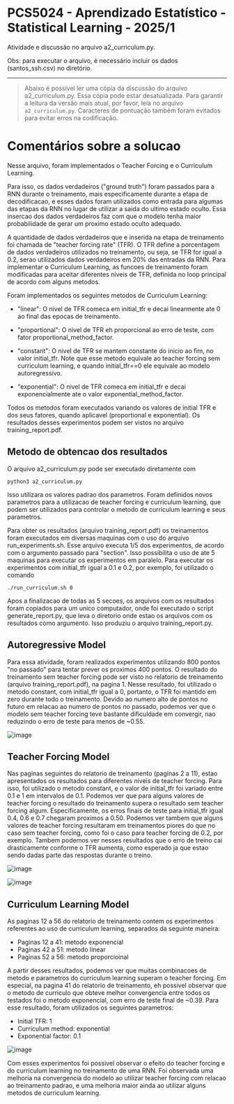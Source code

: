 # PCS5024 - Aprendizado Estatístico - Statistical Learning - 2025/1

Atividade e discussão no arquivo a2_curriculum.py.

Obs: para executar o arquivo, é necessário incluir os dados (santos_ssh.csv) no diretório.

---
> Abaixo é possivel ler uma cópia da discussão do arquivo a2_curriculum.py. Essa cópia pode estar desatualizada. Para garantir a leitura da versão mais atual, por favor, leia no arquivo `a2_curriculum.py`. Caracteres de pontuação também foram evitados para evitar erros na codificação.

# Comentários sobre a solucao

Nesse arquivo, foram implementados o Teacher Forcing e o Curriculum Learning.

Para isso, os dados verdadeiros ("ground truth") foram passados para a RNN durante o treinamento, mais especificamente durante a etapa de decodificacao, e esses dados foram utilizados como entrada para algumas das etapas da RNN no lugar de utilizar a saida do ultimo estado oculto. Essa insercao dos dados verdadeiros faz com que o modelo tenha maior probabilidade de gerar um proximo estado oculto adequado.

A quantidade de dados verdadeiros que e inserida na etapa de treinamento foi chamada de "teacher forcing rate" (TFR). O TFR define a porcentagem de dados verdadeiros utilizados no treinamento, ou seja, se TFR for igual a 0.2, serao utilizados dados verdadeiros em 20% das entradas da RNN. Para implementar o Curriculum Learning, as funcoes de treinamento foram modificadas para aceitar diferentes niveis de TFR, definida no loop principal de acordo com alguns metodos.

Foram implementados os seguintes metodos de Curriculum Learning:

- "linear": O nivel de TFR comeca em initial_tfr e decai linearmente ate 0 ao final das epocas de treinamento.

- "proportional": O nivel de TFR eh proporcional ao erro de teste, com fator proportional_method_factor.

- "constant": O nivel de TFR se mantem constante do inicio ao fim, no valor initial_tfr. Note que esse metodo equivale ao teacher forcing sem curriculum learning, e quando initial_tfr==0 ele equivale ao modelo autoregressivo.

- "exponential": O nivel de TFR comeca em initial_tfr e decai exponencialmente ate o valor exponential_method_factor.

Todos os metodos foram executados variando os valores de initial TFR e dos seus fatores, quando aplicavel (proportional e exponential). Os resultados desses experimentos podem ser vistos no arquivo training_report.pdf.

## Metodo de obtencao dos resultados

O arquivo a2_curriculum.py pode ser executado diretamente com

```
python3 a2_curriculum.py
```

Isso utilizara os valores padrao dos parametros. Foram definidos novos parametros para a utilizacao de teacher forcing e curriculum learning, que podem ser utilizados para controlar o metodo de curriculum learning e seus parametros.

Para obter os resultados (arquivo training_report.pdf) os treinamentos foram executados em diversas maquinas com o uso do arquivo run_experiments.sh. Esse arquivo executa 1/5 dos experimentos, de acordo com o argumento passado para "section". Isso possibilita o uso de ate 5 maquinas para executar os experimentos em paralelo. Para executar os experimentos com initial_tfr igual a 0.1 e 0.2, por exemplo, foi utilizado o comando 

```
./run_curriculum.sh 0 
```

Apos a finalizacao de todas as 5 secoes, os arquivos com os resultados foram copiados para um unico computador, onde foi executado o script generate_report.py, que leva o diretorio onde estao os arquivos com os resultados como argumento. Isso produziu o arquivo training_report.py.


## Autoregressive Model

Para essa atividade, foram realizados experimentos utilizando 800 pontos "no passado" para tentar prever os proximos 400 pontos. O resultado do treinamento sem teacher forcing pode ser visto no relatorio de treinamento (arquivo training_report.pdf), na pagina 1. Nesse resultado, foi utilizado o metodo constant, com initial_tfr igual a 0, portanto, o TFR foi mantido em zero durante todo o treinamento. Devido ao numero alto de pontos no futuro em relacao ao numero de pontos no passado, podemos ver que o modelo sem teacher forcing teve bastante dificuldade em convergir, nao reduzindo o erro de teste para menos de ~0.55.

![image](https://github.com/user-attachments/assets/fe010356-c1c6-430e-b7b4-980d5fcb6ddb)


## Teacher Forcing Model

Nas paginas seguintes do relatorio de treinamento (paginas 2 a 11), estao apresentados os resultados para diferentes niveis de teacher forcing. Para isso, foi utilizado o metodo constant, e o valor de initial_tfr foi variado entre 0.1 e 1 em intervalos de 0.1. Podemos ver que para alguns valores de teacher forcing o resultado do treinamento supera o resultado sem teacher forcing algum. Especificamente, os erros finais de teste para initial_tfr igual 0.4, 0.6 e 0.7 chegaram proximos a 0.50. Podemos ver tambem que alguns valores de teacher forcing resultaram em treinamentos piores do que no caso sem teacher forcing, como foi o caso para teacher forcing de 0.2, por exemplo. Tambem podemos ver nesses resultados que o erro de treino cai drasticamente conforme o TFR aumenta, como esperado ja que estao sendo dadas parte das respostas durante o treino.

![image](https://github.com/user-attachments/assets/cf7cf054-b246-4bb2-b069-ab153cf81246)


![image](https://github.com/user-attachments/assets/21bdbe72-55f5-4683-a3a9-50809bbf0cdb)


## Curriculum Learning Model

As paginas 12 a 56 do relatorio de treinamento contem os experimentos referentes ao uso de curriculum learning, separados da seguinte maneira:

- Paginas 12 a 41: metodo exponencial
- Paginas 42 a 51: metodo linear
- Paginas 52 a 56: metodo proporcioinal

A partir desses resultados, podemos ver que muitas combinacoes de metodo e parametros do curriculum learning superam o teacher forcing. Em especial, na pagina 41 do relatorio de treinamento, eh possivel observar que o metodo de curriculo que obteve melhor convergencia entre todos os testados foi o metodo exponencial, com erro de teste final de ~0.39. Para esse resultado, foram utilizados os seguintes parametros:

- Initial TFR: 1
- Curriculum method: exponential
- Exponential factor: 0.1

![image](https://github.com/user-attachments/assets/4366b329-43fd-4b52-b91e-d4f61ce4b544)


Com esses experimentos foi possivel observar o efeito do teacher forcing e do curriculum learning no treinamento de uma RNN. Foi observada uma melhoria na convergencia do modelo ao utilizar teacher forcing com relacao ao treinamento padrao, e uma melhoria maior ainda ao utilizar alguns metodos de curriculum learning.

